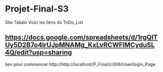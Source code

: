 # Projet-Final-S3
Site Takalo
Voici les liens du ToDo_List

https://docs.google.com/spreadsheets/d/1rgQlTUy5D2B7o4lrUJpMNAMg_KxLvRCWFlMCyduSL4Q/edit?usp=sharing
-------------------------------------------------------------------------------------------------
lien pour commencer http://http://localhost/P_Final/ci306/User/login_Page
